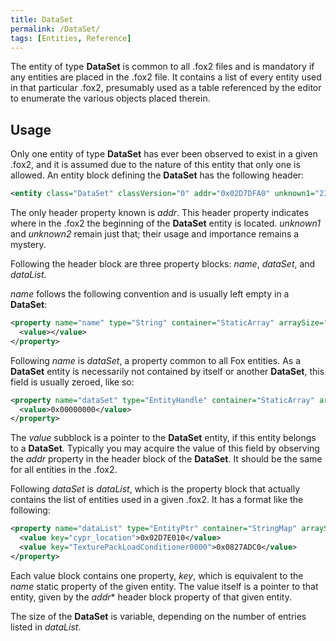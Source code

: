 ```yaml
---
title: DataSet
permalink: /DataSet/
tags: [Entities, Reference]
---
```


The entity of type **DataSet** is common to all .fox2 files and is
mandatory if any entities are placed in the .fox2 file. It contains a
list of every entity used in that particular .fox2, presumably used as a
table referenced by the editor to enumerate the various objects placed
therein.

## Usage

Only one entity of type **DataSet** has ever been observed to exist in a
given .fox2, and it is assumed due to the nature of this entity that
only one is allowed. An entity block defining the **DataSet** has the
following header:

```xml
<entity class="DataSet" classVersion="0" addr="0x02D7DFA0" unknown1="232" unknown2="89171">
 ```

The only header property known is *addr*. This header property
indicates where in the .fox2 the beginning of the **DataSet** entity is
located. *unknown1* and *unknown2* remain just that; their usage and
importance remains a mystery.

Following the header block are three property blocks: *name*, *dataSet*,
and *dataList*.

*name* follows the following convention and is usually left empty in a
**DataSet**:

```xml
<property name="name" type="String" container="StaticArray" arraySize="1">
  <value></value>
</property>
```

Following *name* is *dataSet*, a property common to all Fox entities. As
a **DataSet** entity is necessarily not contained by itself or another
**DataSet**, this field is usually zeroed, like so:

```xml
<property name="dataSet" type="EntityHandle" container="StaticArray" arraySize="1">
  <value>0x00000000</value>
</property>
```

The *value* subblock is a pointer to the **DataSet** entity, if this
entity belongs to a **DataSet**. Typically you may acquire the value of
this field by observing the *addr* property in the header block of the
**DataSet**. It should be the same for all entities in the .fox2.

Following *dataSet* is *dataList*, which is the property block that
actually contains the list of entities used in a given .fox2. It has a
format like the following:

```xml
<property name="dataList" type="EntityPtr" container="StringMap" arraySize="2">
  <value key="cypr_location">0x02D7E010</value>
  <value key="TexturePackLoadConditioner0000">0x0827ADC0</value>
</property>
```

Each value block contains one property, *key*, which is equivalent to
the *name* static property of the given entity. The value itself is a
pointer to that entity, given by the *addr** header block property of
that given entity.

The size of the **DataSet** is variable, depending on the number of
entries listed in *dataList*.

